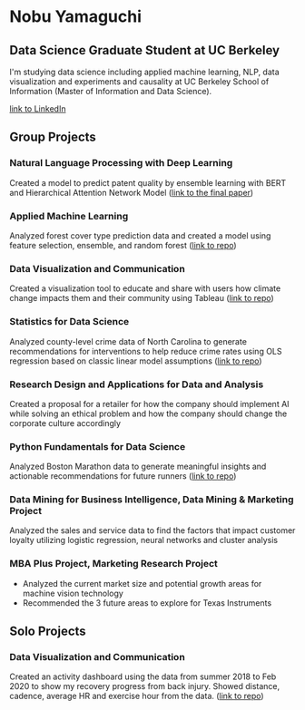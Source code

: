 

# Nobu Yamaguchi
## Data Science Graduate Student at UC Berkeley

I'm studying data science including applied machine learning, NLP, data visualization and experiments and causality at UC Berkeley School of Information (Master of Information and Data Science).

[link to LinkedIn](https://www.linkedin.com/in/nobu-yamaguchi/)


## Group Projects

### Natural Language Processing with Deep Learning
Created a model to predict patent quality by ensemble learning with BERT and Hierarchical Attention Network Model ([link to the final paper](https://github.com/nobuyamaguchi/w266_final/blob/master/final_paper/W266_Final_Project_Yamaguchi_Lin.pdf))

### Applied Machine Learning
Analyzed forest cover type prediction data and created a model using feature selection, ensemble, and random forest ([link to repo](https://github.com/nobuyamaguchi/w207_final))

### Data Visualization and Communication
Created a visualization tool to educate and share with users how climate change impacts them and their community using Tableau ([link to repo](https://github.com/nobuyamaguchi/w209_spring_final))

### Statistics for Data Science
Analyzed county-level crime data of North Carolina to generate recommendations for interventions to help reduce crime rates using OLS regression based on classic linear model assumptions ([link to repo](https://github.com/nobuyamaguchi/Lab3_Power-analysis_3b))

### Research Design and Applications for Data and Analysis
Created a proposal for a retailer for how the company should implement AI while solving an ethical problem and how the company should change the corporate culture accordingly

### Python Fundamentals for Data Science
Analyzed Boston Marathon data to generate meaningful insights and actionable recommendations for future runners ([link to repo](https://github.com/nobuyamaguchi/w200_final))

### Data Mining for Business Intelligence, Data Mining & Marketing Project
Analyzed the sales and service data to find the factors that impact customer loyalty utilizing logistic regression, neural networks and cluster analysis

### MBA Plus Project, Marketing Research Project
* Analyzed the current market size and potential growth areas for machine vision technology
* Recommended the 3 future areas to explore for Texas Instruments 

## Solo Projects
### Data Visualization and Communication
Created an activity dashboard using the data from summer 2018 to Feb 2020 to show my recovery progress from back injury. Showed distance, cadence, average HR and exercise hour from the data. ([link to repo](https://github.com/nobuyamaguchi/w209_project_1))
